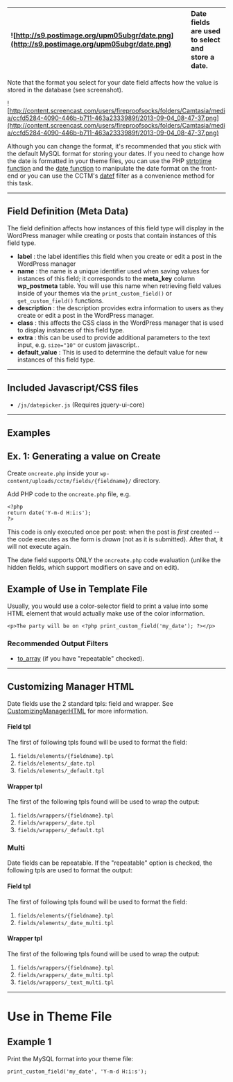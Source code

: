 |![http://s9.postimage.org/upm05ubgr/date.png](http://s9.postimage.org/upm05ubgr/date.png)|Date fields are used to select and store a date.|
|:----------------------------------------------------------------------------------------|:-----------------------------------------------|




Note that the format you select for your date field affects how the value is stored in the database (see screenshot).

![http://content.screencast.com/users/fireproofsocks/folders/Camtasia/media/ccfd5284-4090-446b-b711-463a2333989f/2013-09-04_08-47-37.png](http://content.screencast.com/users/fireproofsocks/folders/Camtasia/media/ccfd5284-4090-446b-b711-463a2333989f/2013-09-04_08-47-37.png)

Although you can change the format, it's recommended that you stick with the default MySQL format for storing your dates.  If you need to change how the date is formatted in your theme files, you can use the PHP [strtotime function](http://php.net/manual/en/function.strtotime.php) and the [date function](http://php.net/manual/en/function.date.php) to manipulate the date format on the front-end or you can use the CCTM's [datef](datef_OutputFilter.md) filter as a convenience method for this task.


---


## Field Definition (Meta Data) ##

The field definition affects how instances of this field type will display in the WordPress manager while creating or posts that contain instances of this field type.

  * **label** : the label identifies this field when you create or edit a post in the WordPress manager
  * **name** : the name is a unique identifier used when saving values for instances of this field; it corresponds to the **meta\_key** column **wp\_postmeta** table.  You will use this name when retrieving field values inside of your themes via the `print_custom_field()` or `get_custom_field()` functions.
  * **description** : the description provides extra information to users as they create or edit a post in the WordPress manager.
  * **class** : this affects the CSS class in the WordPress manager that is used to display instances of this field type.
  * **extra** : this can be used to provide additional parameters to the text input, e.g. `size="10"` or custom javascript..
  * **default\_value** : This is used to determine the default value for new instances of this field type.


---


## Included Javascript/CSS files ##

  * `/js/datepicker.js`  (Requires jquery-ui-core)


---


## Examples ##

## Ex. 1: Generating a value on Create ##

Create `oncreate.php` inside your `wp-content/uploads/cctm/fields/{fieldname}/` directory.

Add PHP code to the `oncreate.php` file, e.g.

```
<?php
return date('Y-m-d H:i:s');
?>
```

This code is only executed once per post: when the post is _first_ created -- the code executes as the form is _drawn_ (not as it is submitted).  After that, it will not execute again.

The date field supports ONLY the `oncreate.php` code evaluation (unlike the hidden fields, which support modifiers on save and on edit).



## Example of Use  in Template File ##

Usually, you would use a color-selector field to print a value into some HTML element that would actually make use of the color information.

```
<p>The party will be on <?php print_custom_field('my_date'); ?></p>
```

### Recommended Output Filters ###

  * [to\_array](to_array_OutputFilter.md) (if you have "repeatable" checked).



---


## Customizing Manager HTML ##

Date fields use the 2 standard tpls: field and wrapper.  See [CustomizingManagerHTML](CustomizingManagerHTML.md) for more information.

#### Field tpl ####

The first of following tpls found will be used to format the field:

  1. `fields/elements/{fieldname}.tpl`
  1. `fields/elements/_date.tpl`
  1. `fields/elements/_default.tpl`

#### Wrapper tpl ####

The first of the following tpls found will be used to wrap the output:

  1. `fields/wrappers/{fieldname}.tpl`
  1. `fields/wrappers/_date.tpl`
  1. `fields/wrappers/_default.tpl`

### Multi ###

Date fields can be repeatable.  If the "repeatable" option is checked, the following tpls are used to format the output:


#### Field tpl ####

The first of following tpls found will be used to format the field:

  1. `fields/elements/{fieldname}.tpl`
  1. `fields/elements/_date_multi.tpl`

#### Wrapper tpl ####

The first of the following tpls found will be used to wrap the output:

  1. `fields/wrappers/{fieldname}.tpl`
  1. `fields/wrappers/_date_multi.tpl`
  1. `fields/wrappers/_text_multi.tpl`



---


# Use in  Theme File #

## Example 1 ##

Print the MySQL format into your theme file:

```
print_custom_field('my_date', 'Y-m-d H:i:s');
```